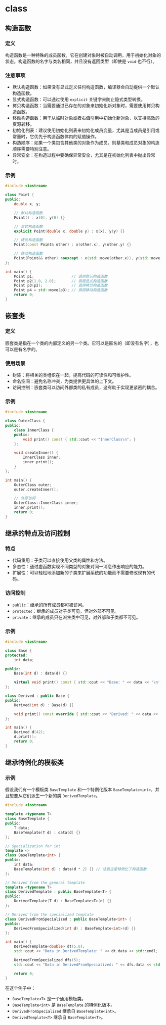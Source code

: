 # class

## 构造函数

### 定义

构造函数是一种特殊的成员函数，它在创建对象时被自动调用，用于初始化对象的状态。构造函数的名字与类名相同，并且没有返回类型（即使是 `void` 也不行）。

### 注意事项

- 默认构造函数：如果没有显式定义任何构造函数，编译器会自动提供一个默认构造函数。
- 显式构造函数：可以通过使用 `explicit` 关键字来防止隐式类型转换。
- 拷贝构造函数：当需要通过已存在的对象来初始化新对象时，需要使用拷贝构造函数。
- 移动构造函数：用于从临时对象或者右值引用中初始化新对象，以支持高效的资源转移。
- 初始化列表：建议使用初始化列表来初始化成员变量，尤其是当成员是引用或常量时，它优先于构造函数体内的赋值操作。
- 构造顺序：如果一个类包含其他类的对象作为成员，则基类和成员对象的构造顺序需要特别注意。
- 异常安全：在构造过程中要确保异常安全，尤其是在初始化列表中抛出异常时。

### 示例

```cpp
#include <iostream>

class Point {
public:
    double x, y;

    // 默认构造函数
    Point() : x(0), y(0) {}

    // 显式构造函数
    explicit Point(double x, double y) : x(x), y(y) {}

    // 拷贝构造函数
    Point(const Point& other) : x(other.x), y(other.y) {}

    // 移动构造函数
    Point(Point&& other) noexcept : x(std::move(other.x)), y(std::move(other.y)) {}
};

int main() {
    Point p1;                 // 调用默认构造函数
    Point p2(1.0, 2.0);       // 调用显式构造函数
    Point p3(p2);             // 调用拷贝构造函数
    Point p4 = std::move(p3); // 调用移动构造函数
    return 0;
}
```

## 嵌套类

### 定义

嵌套类是指在一个类的内部定义的另一个类。它可以是匿名的（即没有名字），也可以是有名字的。

### 使用场景

- 封装：将相关的类组织在一起，提高代码的可读性和可维护性。
- 命名空间：避免名称冲突，为类提供更具体的上下文。
- 访问控制：嵌套类可以访问外部类的私有成员，这有助于实现更紧密的耦合。

### 示例

```cpp
#include <iostream>

class OuterClass {
public:
    class InnerClass {
    public:
        void print() const { std::cout << "InnerClass\n"; }
    };

    void createInner() {
        InnerClass inner;
        inner.print();
    }
};

int main() {
    OuterClass outer;
    outer.createInner();

    // 外部访问
    OuterClass::InnerClass inner;
    inner.print();
    return 0;
}
```

## 继承的特点及访问控制

### 特点

- 代码重用：子类可以直接使用父类的属性和方法。
- 多态性：通过虚函数实现不同类型的对象对同一消息作出响应的能力。
- 扩展性：可以轻松地添加新的子类来扩展系统的功能而不需要修改现有的代码。

### 访问控制

- `public`：继承的所有成员都可被访问。
- `protected`：继承的成员对子类可见，但对外部不可见。
- `private`：继承的成员只在派生类中可见，对外部和子类都不可见。

### 示例

```cpp
#include <iostream>

class Base {
protected:
    int data;

public:
    Base(int d) : data(d) {}

    virtual void print() const { std::cout << "Base: " << data << '\n'; }
};

class Derived : public Base {
public:
    Derived(int d) : Base(d) {}

    void print() const override { std::cout << "Derived: " << data << '\n'; }
};

int main() {
    Derived d(42);
    d.print();
    return 0;
}
```

## 继承特例化的模板类

### 示例

假设我们有一个模板类 `BaseTemplate` 和一个特例化版本 `BaseTemplate<int>`，并且想要从它们派生一个新的类 `DerivedTemplate`。

```cpp
#include <iostream>

template <typename T>
class BaseTemplate {
public:
    T data;
    BaseTemplate(T d) : data(d) {}
};

// Specialization for int
template <>
class BaseTemplate<int> {
public:
    int data;
    BaseTemplate(int d) : data(d * 2) {} // 注意这里特例化了构造函数
};

// Derived from the general template
template <typename T>
class DerivedTemplate : public BaseTemplate<T> {
public:
    DerivedTemplate(T d) : BaseTemplate<T>(d) {}
};

// Derived from the specialized template
class DerivedFromSpecialized : public BaseTemplate<int> {
public:
    DerivedFromSpecialized(int d) : BaseTemplate<int>(d) {}
};

int main() {
    DerivedTemplate<double> dt(5.0);
    std::cout << "Data in DerivedTemplate: " << dt.data << std::endl;

    DerivedFromSpecialized dfs(5);
    std::cout << "Data in DerivedFromSpecialized: " << dfs.data << std::endl;

    return 0;
}
```

在这个例子中：

- `BaseTemplate<T>` 是一个通用模板类。
- `BaseTemplate<int>` 是 `BaseTemplate` 的特例化版本。
- `DerivedFromSpecialized` 继承自 `BaseTemplate<int>`。
- `DerivedTemplate<T>` 继承自 `BaseTemplate<T>`。
